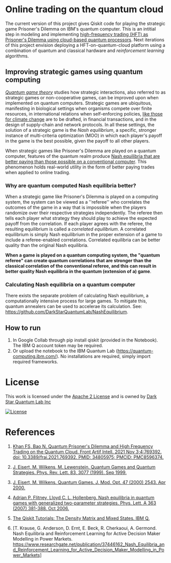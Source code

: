 # Online trading on the quantum cloud
The current version of this project gives Qiskit code for playing the strategic game Prisoner's Dilemma on IBM's quantum computer. This is an intitial step in modeling and implementing [high-frequency trading (HFT) as Prisoner's Dilemma using cloud-based quantum processors](https://www.frontiersin.org/articles/10.3389/frai.2021.769392/full). Next iterations of this project envision deploying a HFT-on-quantum-cloud platform using a combination of quantum and classical hardware and *reinforcement learning* algorithms. 

## Improving strategic games using quantum computing

[*Quantum game theory*](https://link.springer.com/article/10.1007/s11128-018-2082-8) studies how strategic interactions, also referred to as strategic games or non-cooperative games, can be improved upon when implemented on quantum computers. Strategic games are ubiquitous, manifesting in biological settings when organisms compete over finite resources, in international relations when self-enforcing policies, [like those for climate change](https://blogs.cornell.edu/info2040/2019/09/24/nash-equilibrium-and-climate-change/#:~:text=With%20climate%20change%20in%20theory,not%20care%20about%20carbon%20emission2) are to be drafted, in financial transactions, and in the design of supply-chain and network protocols. In all these settings, the solution of a strategic game is the *Nash equilibrium*, a specific, stronger instance of multi-criteria optimization (MOO) in which each player's payoff in the game is the best possible, given the payoff to all other players. 

When strategic games like Prisoner's Dilemma are played on a quantum computer, features of the quantum realm produce [Nash equilibria that are better paying than those possible on a conventional computer](https://arxiv.org/pdf/quant-ph/9806088.pdf). This phenomenon holds real-world utility in the form of better paying trades when applied to online trading. 

### Why are quantum computed Nash equilibria better? 
When a strategic game like Prisoner's Dilemma is played on a computing system, the system can be viewed as a ''referee'' who correlates the outcomes of the game in a way that is impossible when the players randomize over their respective strategies independently. The referee then tells each player what strategy they should play to achieve the expected payoff from the correlation. If each player agrees with the referee, the resulting equilibrium is called a *correlated equilibrium*. A correlated equilibrium is simply Nash equilibrium in the proper extension of a game to include a referee-enabled correlations. Correlated equilibria can be better quality than the original Nash equilibria. 

**When a game is played on a quantum computing system, the "quantum referee" can create quantum correlations that are stronger than the classical correlation of the conventional referee, and this can result in better quality Nash equilibria in the quantum (extension of a) game**. 

### Calculating Nash equilibria on a quantum computer
There exists the separate problem of calculating Nash equilibrium, a computationally intensive process for large games. To mitigate this, quantum annealers can be used to accelerae its calculation. See: https://github.com/DarkStarQuantumLab/NashEquilibrium. 

## How to run

1. In Google Collab through pip install qiskit (provided in the Notebook). The IBM Q account token may be required. 
2. Or upload the notebook to the IBM Quantum Lab (https://quantum-computing.ibm.com/). No installations are required, simply import required frameworks.

# License
This work is licensed under the [Apache 2 License](https://www.apache.org/licenses/LICENSE-2.0) and is owned by [Dark Star Quantum Lab Inc](https://www.darkstarquantumlab.com/)

[![License](https://img.shields.io/badge/License-Apache_2.0-blue.svg)](https://opensource.org/licenses/Apache-2.0)

# References

1. [Khan FS, Bao N. Quantum Prisoner's Dilemma and High Frequency Trading on the Quantum Cloud. Front Artif Intell. 2021 Nov 3;4:769392. doi: 10.3389/frai.2021.769392. PMID: 34805975; PMCID: PMC8596374.](https://pubmed.ncbi.nlm.nih.gov/34805975/)

2. [J. Eisert, M. Wilkens, M. Lewenstein. Quantum Games and Quantum Strategies. Phys. Rev. Lett. 83, 3077 (1999). Sep 1999.](https://arxiv.org/abs/quant-ph/9806088)

3. [J. Eisert, M. Wilkens. Quantum Games. J. Mod. Opt. 47 (2000) 2543. Apr 2000.](https://arxiv.org/abs/quant-ph/0004076)

4. [Adrian P. Flitney, Lloyd C. L. Hollenberg. Nash equilibria in quantum games with generalized two-parameter strategies. Phys. Lett. A 363 (2007) 381-388. Oct 2006.](https://arxiv.org/abs/quant-ph/0610084)

5. [The Qiskit Tutorials: The Density Matrix and Mixed States. IBM Q.](https://qiskit.org/textbook/ch-quantum-hardware/density-matrix.html)

6. [T. Krause, G. Anderson, D. Ernt, E. Beck, R. Cherkaoui, A. Germond. Nash Equilibria and Reinforcement Learning for Active Decision Maker Modelling in Power Markets. https://www.researchgate.net/publication/37446162_Nash_Equilibria_and_Reinforcement_Learning_for_Active_Decision_Maker_Modelling_in_Power_Markets]

